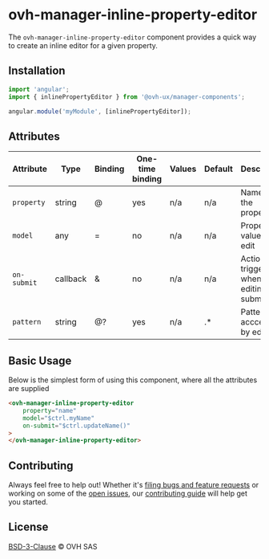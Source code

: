 # ovh-manager-inline-property-editor
The `ovh-manager-inline-property-editor` component provides a quick way to create an inline editor for a given property.

## Installation

```js
import 'angular';
import { inlinePropertyEditor } from '@ovh-ux/manager-components';

angular.module('myModule', [inlinePropertyEditor]);
```

## Attributes

| Attribute         | Type            | Binding | One-time binding | Values                    | Default        | Description
| ----              | ----            | ----    | ----             | ----                      | ----           | ----
| `property`        | string          | @       | yes              | n/a                       | n/a            | Name of the property
| `model`           | any             | =       | no               | n/a                       | n/a            | Property value to edit
| `on-submit`       | callback        | &       | no               | n/a                       | n/a            | Action triggered when editing is submitted 
| `pattern`         | string          | @?      | yes              | n/a                       | .*             | Pattern acccepted by editor

## Basic Usage
Below is the simplest form of using this component, where all the attributes are supplied

```html
<ovh-manager-inline-property-editor
    property="name"
    model="$ctrl.myName"
    on-submit="$ctrl.updateName()"
>
</ovh-manager-inline-property-editor>
```

## Contributing

Always feel free to help out! Whether it's [filing bugs and feature requests](https://github.com/ovh/manager/issues/new) or working on some of the [open issues](https://github.com/ovh/manager/issues), our [contributing guide](https://github.com/ovh/manager/blob/master/CONTRIBUTING.md) will help get you started.

## License

[BSD-3-Clause](LICENSE) © OVH SAS
